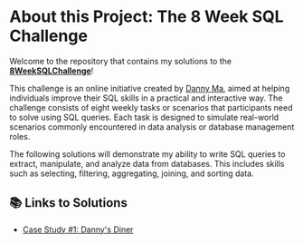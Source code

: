 # About this Project: The 8 Week SQL Challenge
Welcome to the repository that contains my solutions to the **[8WeekSQLChallenge](https://8weeksqlchallenge.com)**!

This challenge is an online initiative created by [Danny Ma](https://www.linkedin.com/company/datawithdanny/), aimed at helping individuals improve their SQL skills in a practical and interactive way. The challenge consists of eight weekly tasks or scenarios that participants need to solve using SQL queries. Each task is designed to simulate real-world scenarios commonly encountered in data analysis or database management roles.

The following solutions will demonstrate my ability to write SQL queries to extract, manipulate, and analyze data from databases. This includes skills such as selecting, filtering, aggregating, joining, and sorting data.

## 📚 Links to Solutions
- [Case Study #1: Danny's Diner](https://github.com/TeamPete/8-Week-SQL-Challenge/tree/main/Case%20Study%20%231%20-%20Danny's%20Diner)
